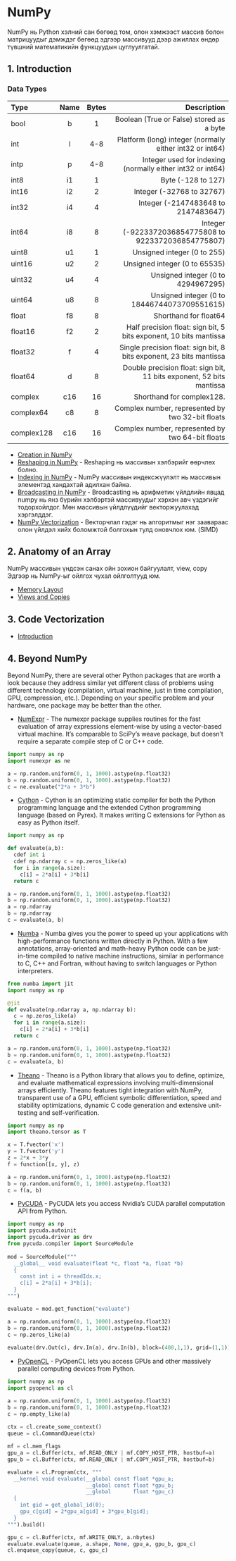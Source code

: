 # NumPy

<p>NumPy нь Python хэлний сан бөгөөд том, олон хэмжээст массив болон матрицуудыг дэмждэг бөгөөд эдгээр массивууд дээр ажиллах өндөр түвшний математикийн функцуудын цуглуулгатай.</p>

## 1. Introduction

### Data Types

| Type     | Name | Bytes     | Description |
| :---        |    :----:   |   :----: | ---: |
| bool      | b       | 1   | Boolean (True or False) stored as a byte |
| int   | l        | 4-8      | Platform (long) integer (normally either int32 or int64) |
| intp | p | 4-8 | 	Integer used for indexing (normally either int32 or int64) |
| int8 |	i1 |	1 |	Byte (-128 to 127) |
| int16 |	i2 |	2	| Integer (-32768 to 32767) |
| int32 |	i4 |	4 |	Integer (-2147483648 to 2147483647) |
| int64 |	i8 |	8 |	Integer (-9223372036854775808 to 9223372036854775807) |
| uint8 |	u1 |	1 |	Unsigned integer (0 to 255) |
| uint16 | u2 | 2 |	Unsigned integer (0 to 65535) |
| uint32 |	u4 |	4 |	Unsigned integer (0 to 4294967295) |
| uint64 |	u8 |	8 |	Unsigned integer (0 to 18446744073709551615) |
| float  |	f8 |	8 |	Shorthand for float64 |
| float16 |	f2 |	2 |	Half precision float: sign bit, 5 bits exponent, 10 bits mantissa |
| float32	| f	|4	| Single precision float: sign bit, 8 bits exponent, 23 bits mantissa |
| float64	| d |	8 |	Double precision float: sign bit, 11 bits exponent, 52 bits mantissa |
| complex |	c16 |	16 |	Shorthand for complex128. |
| complex64 |	c8 | 8 | Complex number, represented by two 32-bit floats |
| complex128 | c16 | 16 | Complex number, represented by two 64-bit floats |

- [Creation in NumPy](https://github.com/jakIT-ops/Python_Numpy/blob/main/01Introduction/01Creation_in_Numpy.py)
- [Reshaping in NumPy](https://github.com/jakIT-ops/Python_Numpy/blob/main/01Introduction/02Reshaping_in_Numpy.py) - Reshaping нь массивын хэлбэрийг өөрчлөх болно.
- [Indexing in NumPy](https://github.com/jakIT-ops/Python_Numpy/blob/main/01Introduction/03Indexing_in_Numpy.py) - NumPy массивын индексжүүлэлт нь массивын элементэд хандахтай адилхан байна.
- [Broadcasting in NumPy](https://github.com/jakIT-ops/Python_Numpy/blob/main/01Introduction/04Broadcasting_in_Numpy.py) - Broadcasting нь арифметик үйлдлийн явцад numpy нь янз бүрийн хэлбэртэй массивуудыг хэрхэн авч үздэгийг тодорхойлдог. Мөн массивын үйлдлүүдийг векторжуулахад хэргэлддэг.
- [NumPy Vectorization](https://github.com/jakIT-ops/Python_Numpy/tree/main/01Introduction/NumPy_Vectorization) - Векторчлал гэдэг нь алгоритмыг нэг заавараас олон үйлдэл хийх боломжтой болгохын тулд оновчлох юм. (SIMD)

## 2. Anatomy of an Array 

<p>NumPy массивын үндсэн санах ойн зохион байгуулалт, view, copy Эдгээр нь NumPy-ыг ойлгох чухал ойлголтууд юм.</p>

- [Memory Layout](https://github.com/jakIT-ops/Python_Numpy/tree/main/02Anatomy_of_an_array/02Memory_Layout)
- [Views and Copies](https://github.com/jakIT-ops/Python_Numpy/tree/main/02Anatomy_of_an_array/03Views_and_Copies)

## 3. Code Vectorization

- [Introduction](https://github.com/jakIT-ops/Python_Numpy/blob/main/03CodeVectorization/01Introduction.py)

## 4. Beyond NumPy

<p>Beyond NumPy, there are several other Python packages that are worth a look because they address similar yet different class of problems using different technology (compilation, virtual machine, just in time compilation, GPU, compression, etc.). Depending on your specific problem and your hardware, one package may be better than the other.</p>

- [NumExpr](https://github.com/pydata/numexpr/wiki/Numexpr-Users-Guide) - The numexpr package supplies routines for the fast evaluation of array expressions element-wise by using a vector-based virtual machine. It’s comparable to SciPy’s weave package, but doesn’t require a separate compile step of C or C++ code.

```python
import numpy as np
import numexpr as ne

a = np.random.uniform(0, 1, 1000).astype(np.float32)
b = np.random.uniform(0, 1, 1000).astype(np.float32)
c = ne.evaluate("2*a + 3*b")
```

- [Cython](https://cython.org/) - Cython is an optimizing static compiler for both the Python programming language and the extended Cython programming language (based on Pyrex). It makes writing C extensions for Python as easy as Python itself.

```python
import numpy as np

def evaluate(a,b):
  cdef int i
  cdef np.ndarray c = np.zeros_like(a)
  for i in range(a.size):
    c[i] = 2*a[i] + 3*b[i]
  return c

a = np.random.uniform(0, 1, 1000).astype(np.float32)
b = np.random.uniform(0, 1, 1000).astype(np.float32)
a = np.ndarray
b = np.ndarray
c = evaluate(a, b)
```

- [Numba](https://numba.pydata.org/) - Numba gives you the power to speed up your applications with high-performance functions written directly in Python. With a few annotations, array-oriented and math-heavy Python code can be just-in-time compiled to native machine instructions, similar in performance to C, C++ and Fortran, without having to switch languages or Python interpreters.

```python
from numba import jit
import numpy as np

@jit
def evaluate(np.ndarray a, np.ndarray b):
  c = np.zeros_like(a)
  for i in range(a.size):
    c[i] = 2*a[i] + 3*b[i]
  return c

a = np.random.uniform(0, 1, 1000).astype(np.float32)
b = np.random.uniform(0, 1, 1000).astype(np.float32)
c = evaluate(a, b)
```

- [Theano](http://www.deeplearning.net/software/theano/) - Theano is a Python library that allows you to define, optimize, and evaluate mathematical expressions involving multi-dimensional arrays efficiently. Theano features tight integration with NumPy, transparent use of a GPU, efficient symbolic differentiation, speed and stability optimizations, dynamic C code generation and extensive unit-testing and self-verification.

```python
import numpy as np
import theano.tensor as T

x = T.fvector('x')
y = T.fvector('y')
z = 2*x + 3*y
f = function([x, y], z)

a = np.random.uniform(0, 1, 1000).astype(np.float32)
b = np.random.uniform(0, 1, 1000).astype(np.float32)
c = f(a, b)
```

- [PyCUDA](https://mathema.tician.de/software/pycuda/) - PyCUDA lets you access Nvidia’s CUDA parallel computation API from Python.

```python
import numpy as np
import pycuda.autoinit
import pycuda.driver as drv
from pycuda.compiler import SourceModule
   
mod = SourceModule("""
  __global__ void evaluate(float *c, float *a, float *b)
  {
    const int i = threadIdx.x;
    c[i] = 2*a[i] + 3*b[i];
  }
""")

evaluate = mod.get_function("evaluate")

a = np.random.uniform(0, 1, 1000).astype(np.float32)
b = np.random.uniform(0, 1, 1000).astype(np.float32)
c = np.zeros_like(a)
   
evaluate(drv.Out(c), drv.In(a), drv.In(b), block=(400,1,1), grid=(1,1))
```

- [PyOpenCL](https://mathema.tician.de/software/pyopencl/) - PyOpenCL lets you access GPUs and other massively parallel computing devices from Python.

```python
import numpy as np
import pyopencl as cl

a = np.random.uniform(0, 1, 1000).astype(np.float32)
b = np.random.uniform(0, 1, 1000).astype(np.float32)
c = np.empty_like(a)
   
ctx = cl.create_some_context()
queue = cl.CommandQueue(ctx)

mf = cl.mem_flags
gpu_a = cl.Buffer(ctx, mf.READ_ONLY | mf.COPY_HOST_PTR, hostbuf=a)
gpu_b = cl.Buffer(ctx, mf.READ_ONLY | mf.COPY_HOST_PTR, hostbuf=b)

evaluate = cl.Program(ctx, """
  __kernel void evaluate(__global const float *gpu_a;
                         __global const float *gpu_b;
                         __global       float *gpu_c)
  {
    int gid = get_global_id(0);
    gpu_c[gid] = 2*gpu_a[gid] + 3*gpu_b[gid];
  }
""").build()

gpu_c = cl.Buffer(ctx, mf.WRITE_ONLY, a.nbytes)
evaluate.evaluate(queue, a.shape, None, gpu_a, gpu_b, gpu_c)
cl.enqueue_copy(queue, c, gpu_c)
```
